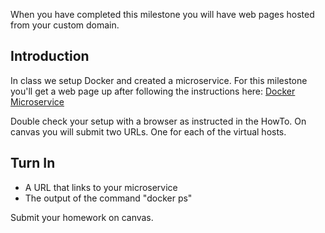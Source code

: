 When you have completed this milestone you will have web pages hosted from your custom domain.

## Introduction 

In class we setup Docker and created a microservice. For this milestone you'll get a web page up after following the instructions here:
 [Docker Microservice](dockerfile_and_container_management.html)

Double check your setup with a browser as instructed in the HowTo. On canvas you will submit two URLs. One for each of the virtual hosts.

## Turn In 

  - A URL that links to your microservice
  - The output of the command "docker ps"

Submit your homework on canvas.